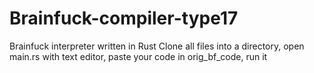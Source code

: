 # Brainfuck-compiler-type17
Brainfuck interpreter written in Rust
Clone all files into a directory, open main.rs with text editor, paste your code in orig_bf_code, run it

